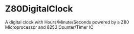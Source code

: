 # Z80DigitalClock
A digital clock with Hours/Minute/Seconds powered by a Z80 Microprocessor and 8253 Counter/Timer IC
